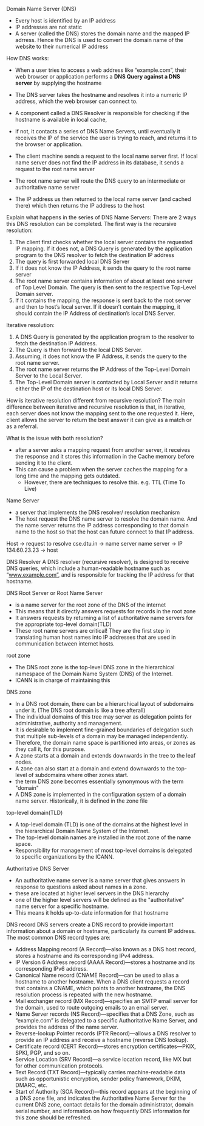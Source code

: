 Domain Name Server (DNS)

- Every host is identified by an IP address
- IP addresses are not static
- A server (called the DNS) stores the domain name and the mapped IP adrress. Hence the DNS is used to convert the domain name of the website to their numerical IP address

How DNS works:
- When a user tries to access a web address like “example.com”, their web browser or application performs a **DNS Query against a DNS server** by supplying the hostname
- The DNS server takes the hostname and resolves it into a numeric IP address, which the web browser can connect to.
- A component called a DNS Resolver is responsible for checking if the hostname is available in local cache,
- if not, it contacts a series of DNS Name Servers, until eventually it receives the IP of the service the user is trying to reach, and returns it to the browser or application.

- The client machine sends a request to the local name server first. If local name server does not find the IP address in its database, it sends a request to the root name server
- The root name server will route the DNS query to an intermediate or authoritative name server
- The IP address us then returned to the local name server (and cached there) which then returns the IP address to the host

Explain what happens in the series of DNS Name Servers:
There are 2 ways this DNS resolution can be completed. The first way is the recursive resolution:
1. The client first checks whether the local server contains the requested IP mapping. If it does not, a DNS Query is generated by the application program to the DNS resolver to fetch the destination IP address
2. The query is first forwarded local DNS Server
3. If it does not know the IP Address, it sends the query to the root name server
4. The root name server contains information of about at least one server of Top Level Domain. The query is then sent to the respective Top-Level Domain server. 
5. If it contains the mapping, the response is sent back to the root server and then to host’s local server. If it doesn’t contain the mapping, it should contain the IP Address of destination’s local DNS Server.

Iterative resolution:
1. A DNS Query is generated by the application program to the resolver to fetch the destination IP Address. 
2. The Query is then forward to the local DNS Server.
3. Assuming, it does not know the IP Address, it sends the query to the root name server.
4. The root name server returns the IP Address of the Top-Level Domain Server to the Local Server.
5. The Top-Level Domain server is contacted by Local Server and it returns either the IP of the destination host or its local DNS Server.

How is iterative resolution different from recursive resolution?
The main difference between iterative and recursive resolution is that, in iterative, each server does not know the mapping sent to the one requested it. Here, client allows the server to return the best answer it can give as a match or as a referral. 

What is the issue with both resolution?
- after a server asks a mapping request from another server, it receives the response and it stores this information in the Cache memory before sending it to the client.
- This can cause a problem when the server caches the mapping for a long time and the mapping gets outdated.
	- However, there are techniques to resolve this. e.g. TTL (Time To Live)

Name Server
- a server that implements the DNS resolver/ resolution mechanism
- The host request the DNS name server to resolve the domain name. And the name server returns the IP address corresponding to that domain name to the host so that the host can future connect to that IP address.

Host -> request to resolve cse.dtu.in -> name server
name server -> IP 134.60.23.23 -> host

DNS Resolver
A DNS resolver (recursive resolver), is designed to receive DNS queries, which include a human-readable hostname such as “www.example.com”, and is responsible for tracking the IP address for that hostname.

DNS Root Server or Root Name Server
- is a name server for the root zone of the DNS of the internet
- This means that it directly answers requests for records in the root zone
- It answers requests by returning a list of authoritative name servers for the appropriate top-level domain(TLD)
- These root name servers are critical! They are the first step in translating human host names into IP addresses that are used in communication between internet hosts.

root zone
- The DNS root zone is the top-level DNS zone in the hierarchical namespace of the Domain Name System (DNS) of the Internet.
- ICANN is in charge of maintaining this

DNS zone
- In a DNS root domain, there can be a hierarchical layout of subdomains under it. (The DNS root domain is like a tree afterall)
- The individual domains of this tree may server as delegation points for administrative, authority and management.
- It is desirable to implement fine-grained boundaries of delegation such that multiple sub-levels of a domain may be managed independently.
- Therefore, the domain name space is partitioned into areas, or zones as they call it, for this purpose. 
- A zone starts at a domain and extends downwards in the tree to the leaf nodes.
- A zone can also start at a domain and extend downwards to the top-level of subdomains where other zones start.
- the term DNS zone becomes essentially synonymous with the term "domain"
- A DNS zone is implemented in the configuration system of a domain name server. Historically, it is defined in the zone file

top-level domain(TLD)
- A top-level domain (TLD) is one of the domains at the highest level in the hierarchical Domain Name System of the Internet.
- The top-level domain names are installed in the root zone of the name space. 
- Responsibility for management of most top-level domains is delegated to specific organizations by the ICANN. 

Authoritative DNS Server
- An authoritative name server is a name server that gives answers in response to questions asked about names in a zone. 
- these are located at higher level servers in the DNS hierarchy
- one of the higher level servers will be defined as the "authoritative" name server for a specific hostname.
- This means it holds up-to-date information for that hostname

DNS record
DNS servers create a DNS record to provide important information about a domain or hostname, particularly its current IP address. The most common DNS record types are:

- Address Mapping record (A Record)—also known as a DNS host record, stores a hostname and its corresponding IPv4 address.
- IP Version 6 Address record (AAAA Record)—stores a hostname and its corresponding IPv6 address.
- Canonical Name record (CNAME Record)—can be used to alias a hostname to another hostname. When a DNS client requests a record that contains a CNAME, which points to another hostname, the DNS resolution process is repeated with the new hostname.
- Mail exchanger record (MX Record)—specifies an SMTP email server for the domain, used to route outgoing emails to an email server.
- Name Server records (NS Record)—specifies that a DNS Zone, such as “example.com” is delegated to a specific Authoritative Name Server, and provides the address of the name server.
- Reverse-lookup Pointer records (PTR Record)—allows a DNS resolver to provide an IP address and receive a hostname (reverse DNS lookup).
- Certificate record (CERT Record)—stores encryption certificates—PKIX, SPKI, PGP, and so on.
- Service Location (SRV Record)—a service location record, like MX but for other communication protocols.
- Text Record (TXT Record)—typically carries machine-readable data such as opportunistic encryption, sender policy framework, DKIM, DMARC, etc.
- Start of Authority (SOA Record)—this record appears at the beginning of a DNS zone file, and indicates the Authoritative Name Server for the current DNS zone, contact details for the domain administrator, domain serial number, and information on how frequently DNS information for this zone should be refreshed.
